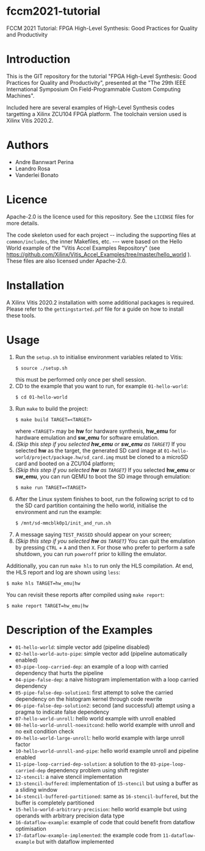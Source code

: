 # fccm2021-tutorial

FCCM 2021 Tutorial: FPGA High-Level Synthesis: Good Practices for Quality and Productivity

# Introduction

This is the GIT repository for the tutorial "FPGA High-Level Synthesis: Good Practices for Quality and Productivity", presented at the "The 29th IEEE International Symposium On Field-Programmable Custom Computing Machines".

Included here are several examples of High-Level Synthesis codes targetting a Xilinx ZCU104 FPGA platform. The toolchain version used is Xilinx Vitis 2020.2.

# Authors

* Andre Bannwart Perina
* Leandro Rosa
* Vanderlei Bonato

# Licence

Apache-2.0 is the licence used for this repository. See the ```LICENSE``` files for more details.

The code skeleton used for each project -- including the supporting files at ```common/includes```, the inner Makefiles, etc. --- were based on the Hello World example of the "Vitis Accel Examples Repository" (see https://github.com/Xilinx/Vitis_Accel_Examples/tree/master/hello_world ). These files are also licensed under Apache-2.0.

# Installation

A Xilinx Vitis 2020.2 installation with some additional packages is required. Please refer to the ```gettingstarted.pdf``` file for a guide on how to install these tools.

# Usage

1. Run the ```setup.sh``` to initialise environment variables related to Vitis:
    ```
    $ source ./setup.sh
    ```
    this must be performed only once per shell session.
2. CD to the example that you want to run, for example ```01-hello-world```:
    ```
    $ cd 01-hello-world
    ```
3. Run ```make``` to build the project:
     ```
    $ make build TARGET=<TARGET>
    ```
    where ```<TARGET>``` may be **hw** for hardware synthesis, **hw_emu** for hardware emulation and **sw_emu** for software emulation.
4. *(Skip this step if you selected **hw_emu** or **sw_emu** as ```TARGET```)* If you selected **hw** as the target, the generated SD card image at ```01-hello-world/project/package.hw/sd_card.img``` must be cloned to a microSD card and booted on a ZCU104 platform;
5. *(Skip this step if you selected **hw** as ```TARGET```)* If you selected **hw_emu** or **sw_emu**, you can run QEMU to boot the SD image through emulation:
    ```
    $ make run TARGET=<TARGET>
    ```
6. After the Linux system finishes to boot, run the following script to cd to the SD card partition containing the hello world, initialise the environment and run the example:
    ```
    $ /mnt/sd-mmcblk0p1/init_and_run.sh
    ```
7. A message saying ```TEST_PASSED``` should appear on your screen;
8. *(Skip this step if you selected **hw** as ```TARGET```)* You can quit the emulation by pressing ```CTRL``` + ```A``` and then ```X```. For those who prefer to perform a safe shutdown, you can run ```poweroff``` prior to killing the emulator.

Additionally, you can run ```make hls``` to run only the HLS compilation. At end, the HLS report and log are shown using ```less```:
```
$ make hls TARGET=hw_emu|hw
```

You can revisit these reports after compiled using ```make report```:
```
$ make report TARGET=hw_emu|hw
```

# Description of the Examples

* ```01-hello-world```: simple vector add (pipeline disabled)
* ```02-hello-world-auto-pipe```: simple vector add (pipeline automatically enabled)
* ```03-pipe-loop-carried-dep```: an example of a loop with carried dependency that hurts the pipeline
* ```04-pipe-false-dep```: a naive histogram implementation with a loop carried dependency
* ```05-pipe-false-dep-solution1```: first attempt to solve the carried dependency on the histogram kernel through code rewrite
* ```06-pipe-false-dep-solution2```: second (and successful) attempt using a pragma to indicate false dependency
* ```07-hello-world-unroll```: hello world example with unroll enabled
* ```08-hello-world-unroll-noexitcond```: hello world example with unroll and no exit condition check
* ```09-hello-world-large-unroll```: hello world example with large unroll factor
* ```10-hello-world-unroll-and-pipe```: hello world example unroll and pipeline enabled
* ```11-pipe-loop-carried-dep-solution```: a solution to the ```03-pipe-loop-carried-dep``` dependency problem using shift register
* ```12-stencil```: a naive stencil implementation
* ```13-stencil-buffered```: implementation of ```15-stencil``` but using a buffer as a sliding window
* ```14-stencil-buffered-partitioned```: same as ```16-stencil-buffered```, but the buffer is completely partitioned
* ```15-hello-world-arbitrary-precision```: hello world example but using operands with arbitrary precision data type
* ```16-dataflow-example```: example of code that could benefit from dataflow optimisation
* ```17-dataflow-example-implemented```: the example code from ```11-dataflow-example``` but with dataflow implemented
